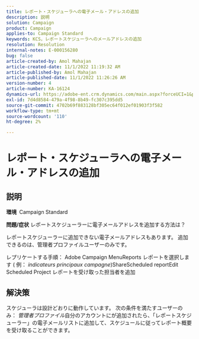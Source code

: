 ```yaml
---
title: レポート・スケジューラへの電子メール・アドレスの追加
description: 説明
solution: Campaign
product: Campaign
applies-to: Campaign Standard
keywords: KCS，レポートスケジューラへのメールアドレスの追加
resolution: Resolution
internal-notes: E-000156280
bug: false
article-created-by: Amol Mahajan
article-created-date: 11/1/2022 11:19:32 AM
article-published-by: Amol Mahajan
article-published-date: 11/1/2022 11:26:26 AM
version-number: 4
article-number: KA-16124
dynamics-url: https://adobe-ent.crm.dynamics.com/main.aspx?forceUCI=1&pagetype=entityrecord&etn=knowledgearticle&id=3863ba0a-d759-ed11-9561-6045bd006f95
exl-id: 7d4d8584-479a-4f98-8b49-fc307c395dd5
source-git-commit: 4702b69f883128bf305ec64f012ef01903f3f582
workflow-type: tm+mt
source-wordcount: '110'
ht-degree: 2%

---
```


# レポート・スケジューラへの電子メール・アドレスの追加

## 説明

<b>環境 </b>
Campaign Standard


<b>問題/症状</b>
レポートスケジューラーに電子メールアドレスを追加する方法は？

レポートスケジューラーに追加できない電子メールアドレスもあります。 追加できるのは、管理者プロファイルユーザーのみです。

レプリケートする手順： Adobe Campaign MenuReports レポートを選択します ( 例： *indicateurs principaux campagne*)ShareScheduled reportEdit Scheduled Project レポートを受け取った担当者を追加


## 解決策


スケジューラは設計どおりに動作しています。 次の条件を満たすユーザーのみ： *管理者プロファイル*&#x200B;自分のアカウントにが追加されたら、「レポートスケジューラー」の電子メールリストに追加して、スケジュールに従ってレポート概要を受け取ることができます。
